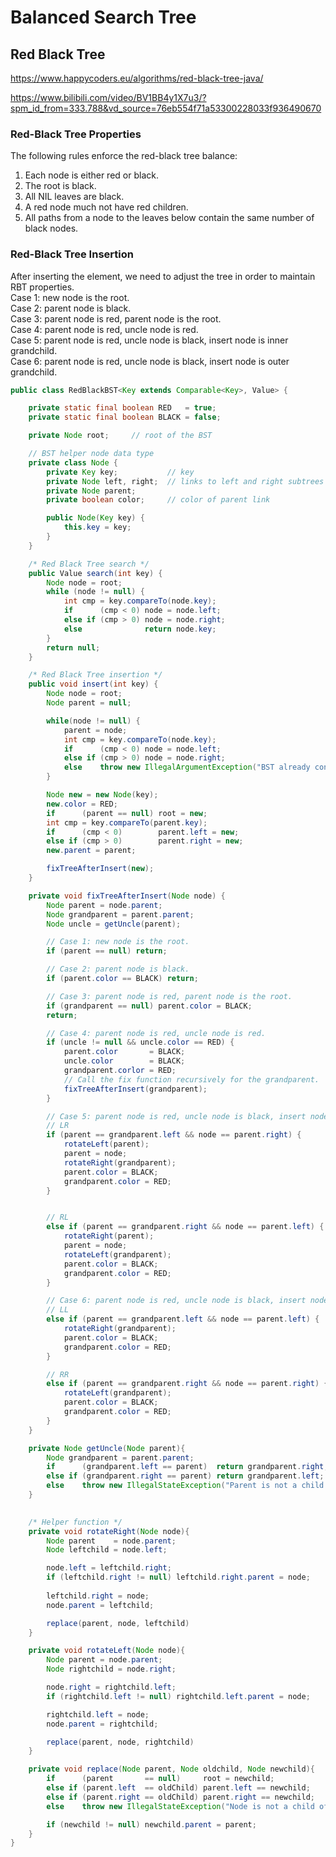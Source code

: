 # Balanced Search Tree

## Red Black Tree

https://www.happycoders.eu/algorithms/red-black-tree-java/ 

https://www.bilibili.com/video/BV1BB4y1X7u3/?spm_id_from=333.788&vd_source=76eb554f71a53300228033f936490670 

### Red-Black Tree Properties

The following rules enforce the red-black tree balance:

1. Each node is either red or black.
2. The root is black.
3. All NIL leaves are black.
4. A red node much not have red children.
5. All paths from a node to the leaves below contain the same number of black nodes.

### Red-Black Tree Insertion

After inserting the element, we need to adjust the tree in order to maintain RBT properties. <br /> 
Case 1: new node is the root. <br /> 
Case 2: parent node is black. <br /> 
Case 3: parent node is red, parent node is the root. <br /> 
Case 4: parent node is red, uncle node is red. <br /> 
Case 5: parent node is red, uncle node is black, insert node is inner grandchild. <br /> 
Case 6: parent node is red, uncle node is black, insert node is outer grandchild.

```Java
public class RedBlackBST<Key extends Comparable<Key>, Value> {

    private static final boolean RED   = true;
    private static final boolean BLACK = false;

    private Node root;     // root of the BST

    // BST helper node data type
    private class Node {
        private Key key;           // key
        private Node left, right;  // links to left and right subtrees
        private Node parent;
        private boolean color;     // color of parent link

        public Node(Key key) {
            this.key = key;
        }
    }

    /* Red Black Tree search */
    public Value search(int key) {
        Node node = root;
        while (node != null) {
            int cmp = key.compareTo(node.key);
            if      (cmp < 0) node = node.left;
            else if (cmp > 0) node = node.right;
            else              return node.key;
        }
        return null;
    }

    /* Red Black Tree insertion */
    public void insert(int key) {
        Node node = root;
        Node parent = null;

        while(node != null) {
            parent = node;
            int cmp = key.compareTo(node.key);
            if      (cmp < 0) node = node.left;
            else if (cmp > 0) node = node.right;
            else    throw new IllegalArgumentException("BST already contains the key");
        }

        Node new = new Node(key);
        new.color = RED;
        if      (parent == null) root = new;
        int cmp = key.compareTo(parent.key);
        if      (cmp < 0)        parent.left = new;
        else if (cmp > 0)        parent.right = new;
        new.parent = parent;

        fixTreeAfterInsert(new);
    }

    private void fixTreeAfterInsert(Node node) {
        Node parent = node.parent;
        Node grandparent = parent.parent;
        Node uncle = getUncle(parent);

        // Case 1: new node is the root.
        if (parent == null) return;

        // Case 2: parent node is black.
        if (parent.color == BLACK) return;

        // Case 3: parent node is red, parent node is the root.
        if (grandparent == null) parent.color = BLACK;
        return;

        // Case 4: parent node is red, uncle node is red.
        if (uncle != null && uncle.color == RED) {
            parent.color       = BLACK;
            uncle.color        = BLACK;
            grandparent.corlor = RED;
            // Call the fix function recursively for the grandparent. 
            fixTreeAfterInsert(grandparent);
        }

        // Case 5: parent node is red, uncle node is black, insert node is innerchild.
        // LR
        if (parent == grandparent.left && node == parent.right) {
            rotateLeft(parent);
            parent = node;
            rotateRight(grandparent);
            parent.color = BLACK;
            grandparent.color = RED;
        }


        // RL
        else if (parent == grandparent.right && node == parent.left) {
            rotateRight(parent);
            parent = node;
            rotateLeft(grandparent);
            parent.color = BLACK;
            grandparent.color = RED;
        }

        // Case 6: parent node is red, uncle node is black, insert node is outerchild.
        // LL
        else if (parent == grandparent.left && node == parent.left) {
            rotateRight(grandparent);
            parent.color = BLACK;
            grandparent.color = RED;
        }

        // RR
        else if (parent == grandparent.right && node == parent.right) {
            rotateLeft(grandparent);
            parent.color = BLACK;
            grandparent.color = RED;
        }
    }

    private Node getUncle(Node parent){
        Node grandparent = parent.parent;
        if      (grandparent.left == parent)  return grandparent.right;
        else if (grandparent.right == parent) return grandparent.left;
        else    throw new IllegalStateException("Parent is not a child of the grandparent."
    }

    
    /* Helper function */
    private void rotateRight(Node node){
        Node parent    = node.parent;
        Node leftchild = node.left;

        node.left = leftchild.right;
        if (leftchild.right != null) leftchild.right.parent = node;
        
        leftchild.right = node;
        node.parent = leftchild;

        replace(parent, node, leftchild)
    }

    private void rotateLeft(Node node){
        Node parent = node.parent;
        Node rightchild = node.right;

        node.right = rightchild.left;
        if (rightchild.left != null) rightchild.left.parent = node;

        rightchild.left = node;
        node.parent = rightchild;

        replace(parent, node, rightchild)
    }

    private void replace(Node parent, Node oldchild, Node newchild){
        if      (parent       == null)     root = newchild;
        else if (parent.left  == oldChild) parent.left == newchild;
        else if (parent.right == oldChild) parent.right == newchild;
        else    throw new IllegalStateException("Node is not a child of its parent")

        if (newchild != null) newchild.parent = parent;
    }
}
```